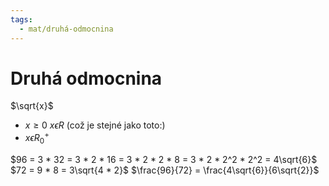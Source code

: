 ```yaml
---
tags:
  - mat/druhá-odmocnina
---
```

# Druhá odmocnina
$\sqrt{x}$
- $x\ge0$ $x \epsilon R$ (což je stejné jako toto:)
- $x \epsilon R^{+}_0$

$96 = 3 * 32 = 3 *  2 * 16 = 3 * 2 * 2 * 8 = 3 * 2 * 2^2 * 2^2 = 4\sqrt{6}$
$72 = 9 * 8 = 3\sqrt{4 * 2}$
$\frac{96}{72} = \frac{4\sqrt{6}}{6\sqrt{2}}$